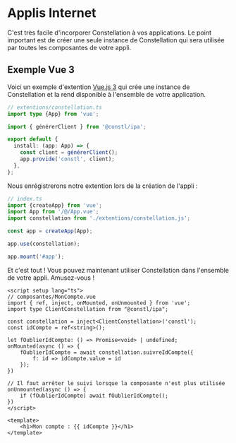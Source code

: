 # Applis Internet
C'est très facile d'incorporer Constellation à vos applications. Le point important est de créer une seule instance de Constellation qui sera utilisée par toutes les composantes de votre appli.

## Exemple Vue 3
Voici un exemple d'extention [Vue.js 3](https://fr.vuejs.org/) qui crée une instance de Constellation et la rend disponible à l'ensemble de votre application.

```TypeScript
// extentions/constellation.ts
import type {App} from 'vue';

import { générerClient } from '@constl/ipa';

export default {
  install: (app: App) => {
    const client = générerClient();
    app.provide('constl', client);
  },
};

```

Nous enrégistrerons notre extention lors de la création de l'appli :

```TypeScript
// index.ts
import {createApp} from 'vue';
import App from '/@/App.vue';
import constellation from './extentions/constellation.js';

const app = createApp(App);

app.use(constellation);

app.mount('#app');
```

Et c'est tout ! Vous pouvez maintenant utiliser Constellation dans l'ensemble de votre appli. Amusez-vous !

```Vue
<script setup lang="ts">
// composantes/MonCompte.vue
import { ref, inject, onMounted, onUnmounted } from 'vue';
import type ClientConstellation from "@constl/ipa";

const constellation = inject<ClientConstellation>('constl');
const idCompte = ref<string>();

let fOublierIdCompte: () => Promise<void> | undefined;
onMounted(async () => {
    fOublierIdCompte = await constellation.suivreIdCompte({ 
        f: id => idCompte.value = id
    });
})

// Il faut arrêter le suivi lorsque la composante n'est plus utilisée
onUnmounted(async () => {
    if (fOublierIdCompte) await fOublierIdCompte();
})
</script>

<template>
    <h1>Mon compte : {{ idCompte }}</h1>
</template>
```
